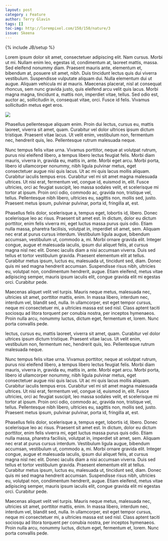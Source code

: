 ```yaml
---
layout: post
category : Feature
author: Terry Glavin
tags: []
toc-img: http://lorempixel.com/150/150/nature/3
issue: Skeena
---
```

{% include JB/setup %}

Lorem ipsum dolor sit amet, consectetuer adipiscing elit. Nam cursus. Morbi ut mi. Nullam enim leo, egestas id, condimentum at, laoreet mattis, massa. Sed eleifend nonummy diam. Praesent mauris ante, elementum et, bibendum at, posuere sit amet, nibh. Duis tincidunt lectus quis dui viverra vestibulum. Suspendisse vulputate aliquam dui. Nulla elementum dui ut augue. Aliquam vehicula mi at mauris. Maecenas placerat, nisl at consequat rhoncus, sem nunc gravida justo, quis eleifend arcu velit quis lacus. Morbi magna magna, tincidunt a, mattis non, imperdiet vitae, tellus. Sed odio est, auctor ac, sollicitudin in, consequat vitae, orci. Fusce id felis. Vivamus sollicitudin metus eget eros.

<img src="{{ASSET_PATH}}skeena/img/rochedeboise.jpg">

Phasellus pellentesque aliquam enim. Proin dui lectus, cursus eu, mattis laoreet, viverra sit amet, quam. Curabitur vel dolor ultrices ipsum dictum tristique. Praesent vitae lacus. Ut velit enim, vestibulum non, fermentum nec, hendrerit quis, leo. Pellentesque rutrum malesuada neque.

Nunc tempus felis vitae urna. Vivamus porttitor, neque at volutpat rutrum, purus nisi eleifend libero, a tempus libero lectus feugiat felis. Morbi diam mauris, viverra in, gravida eu, mattis in, ante. Morbi eget arcu. Morbi porta, libero id ullamcorper nonummy, nibh ligula pulvinar metus, eget consectetuer augue nisi quis lacus. Ut ac mi quis lacus mollis aliquam. Curabitur iaculis tempus eros. Curabitur vel mi sit amet magna malesuada ultrices. Ut nisi erat, fermentum vel, congue id, euismod in, elit. Fusce ultricies, orci ac feugiat suscipit, leo massa sodales velit, et scelerisque mi tortor at ipsum. Proin orci odio, commodo ac, gravida non, tristique vel, tellus. Pellentesque nibh libero, ultricies eu, sagittis non, mollis sed, justo. Praesent metus ipsum, pulvinar pulvinar, porta id, fringilla at, est.

Phasellus felis dolor, scelerisque a, tempus eget, lobortis id, libero. Donec scelerisque leo ac risus. Praesent sit amet est. In dictum, dolor eu dictum porttitor, enim felis viverra mi, eget luctus massa purus quis odio. Etiam nulla massa, pharetra facilisis, volutpat in, imperdiet sit amet, sem. Aliquam nec erat at purus cursus interdum. Vestibulum ligula augue, bibendum accumsan, vestibulum ut, commodo a, mi. Morbi ornare gravida elit. Integer congue, augue et malesuada iaculis, ipsum dui aliquet felis, at cursus magna nisl nec elit. Donec iaculis diam a nisi accumsan viverra. Duis sed tellus et tortor vestibulum gravida. Praesent elementum elit at tellus. Curabitur metus ipsum, luctus eu, malesuada ut, tincidunt sed, diam. Donec quis mi sed magna hendrerit accumsan. Suspendisse risus nibh, ultricies eu, volutpat non, condimentum hendrerit, augue. Etiam eleifend, metus vitae adipiscing semper, mauris ipsum iaculis elit, congue gravida elit mi egestas orci. Curabitur pede.

Maecenas aliquet velit vel turpis. Mauris neque metus, malesuada nec, ultricies sit amet, porttitor mattis, enim. In massa libero, interdum nec, interdum vel, blandit sed, nulla. In ullamcorper, est eget tempor cursus, neque mi consectetuer mi, a ultricies massa est sed nisl. Class aptent taciti sociosqu ad litora torquent per conubia nostra, per inceptos hymenaeos. Proin nulla arcu, nonummy luctus, dictum eget, fermentum et, lorem. Nunc porta convallis pede.

lectus, cursus eu, mattis laoreet, viverra sit amet, quam. Curabitur vel dolor ultrices ipsum dictum tristique. Praesent vitae lacus. Ut velit enim, vestibulum non, fermentum nec, hendrerit quis, leo. Pellentesque rutrum malesuada neque.

Nunc tempus felis vitae urna. Vivamus porttitor, neque at volutpat rutrum, purus nisi eleifend libero, a tempus libero lectus feugiat felis. Morbi diam mauris, viverra in, gravida eu, mattis in, ante. Morbi eget arcu. Morbi porta, libero id ullamcorper nonummy, nibh ligula pulvinar metus, eget consectetuer augue nisi quis lacus. Ut ac mi quis lacus mollis aliquam. Curabitur iaculis tempus eros. Curabitur vel mi sit amet magna malesuada ultrices. Ut nisi erat, fermentum vel, congue id, euismod in, elit. Fusce ultricies, orci ac feugiat suscipit, leo massa sodales velit, et scelerisque mi tortor at ipsum. Proin orci odio, commodo ac, gravida non, tristique vel, tellus. Pellentesque nibh libero, ultricies eu, sagittis non, mollis sed, justo. Praesent metus ipsum, pulvinar pulvinar, porta id, fringilla at, est.

Phasellus felis dolor, scelerisque a, tempus eget, lobortis id, libero. Donec scelerisque leo ac risus. Praesent sit amet est. In dictum, dolor eu dictum porttitor, enim felis viverra mi, eget luctus massa purus quis odio. Etiam nulla massa, pharetra facilisis, volutpat in, imperdiet sit amet, sem. Aliquam nec erat at purus cursus interdum. Vestibulum ligula augue, bibendum accumsan, vestibulum ut, commodo a, mi. Morbi ornare gravida elit. Integer congue, augue et malesuada iaculis, ipsum dui aliquet felis, at cursus magna nisl nec elit. Donec iaculis diam a nisi accumsan viverra. Duis sed tellus et tortor vestibulum gravida. Praesent elementum elit at tellus. Curabitur metus ipsum, luctus eu, malesuada ut, tincidunt sed, diam. Donec quis mi sed magna hendrerit accumsan. Suspendisse risus nibh, ultricies eu, volutpat non, condimentum hendrerit, augue. Etiam eleifend, metus vitae adipiscing semper, mauris ipsum iaculis elit, congue gravida elit mi egestas orci. Curabitur pede.

Maecenas aliquet velit vel turpis. Mauris neque metus, malesuada nec, ultricies sit amet, porttitor mattis, enim. In massa libero, interdum nec, interdum vel, blandit sed, nulla. In ullamcorper, est eget tempor cursus, neque mi consectetuer mi, a ultricies massa est sed nisl. Class aptent taciti sociosqu ad litora torquent per conubia nostra, per inceptos hymenaeos. Proin nulla arcu, nonummy luctus, dictum eget, fermentum et, lorem. Nunc porta convallis pede.
